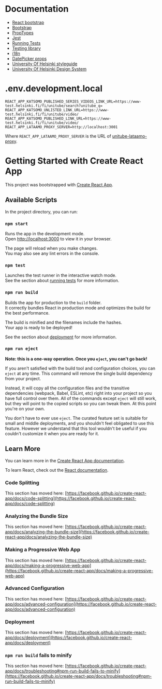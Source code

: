 # Documentation

* [React bootstrap](https://react-bootstrap.netlify.app/docs/getting-started/introduction)
* [Bootstrap](https://getbootstrap.com/docs/5.3/getting-started/introduction/)
* [PropTypes](https://www.npmjs.com/package/prop-types)
* [Jest](https://jestjs.io/docs/using-matchers)
* [Running Tests](https://create-react-app.dev/docs/running-tests/#srcsetuptestsjs)
* [Testing library](https://testing-library.com/docs/queries/about)
* [i18n](https://www.i18next.com/overview/configuration-options)
* [DatePicker props](https://github.com/Hacker0x01/react-datepicker/blob/main/docs/datepicker.md)
* [University Of Helsinki styleguide](https://universityofhelsinki.github.io/Styleguide/)
* [University Of Helsinki Design System](https://static.helsinki.fi/ds/)

# .env.development.local

~~~
REACT_APP_KATSOMO_PUBLISHED_SERIES_VIDEOS_LINK_URL=https://www-test.helsinki.fi/fi/unitube/search?unitube_q=
REACT_APP_KATSOMO_UNLISTED_LINK_URL=https://www-test.helsinki.fi/fi/unitube/video/
REACT_APP_KATSOMO_PUBLISHED_LINK_URL=https://www-test.helsinki.fi/fi/unitube/video/
REACT_APP_LATAAMO_PROXY_SERVER=http://localhost:3001
~~~

Where `REACT_APP_LATAAMO_PROXY_SERVER` is the URL of
[unitube-lataamo-proxy](https://version.helsinki.fi/tike-ohtu/unitube-lataamo-proxy).

# Getting Started with Create React App

This project was bootstrapped with [Create React App](https://github.com/facebook/create-react-app).

## Available Scripts

In the project directory, you can run:

### `npm start`

Runs the app in the development mode.\
Open [http://localhost:3000](http://localhost:3000) to view it in your browser.

The page will reload when you make changes.\
You may also see any lint errors in the console.

### `npm test`

Launches the test runner in the interactive watch mode.\
See the section about [running tests](https://facebook.github.io/create-react-app/docs/running-tests) for more information.

### `npm run build`

Builds the app for production to the `build` folder.\
It correctly bundles React in production mode and optimizes the build for the best performance.

The build is minified and the filenames include the hashes.\
Your app is ready to be deployed!

See the section about [deployment](https://facebook.github.io/create-react-app/docs/deployment) for more information.

### `npm run eject`

**Note: this is a one-way operation. Once you `eject`, you can't go back!**

If you aren't satisfied with the build tool and configuration choices, you can `eject` at any time. This command will remove the single build dependency from your project.

Instead, it will copy all the configuration files and the transitive dependencies (webpack, Babel, ESLint, etc) right into your project so you have full control over them. All of the commands except `eject` will still work, but they will point to the copied scripts so you can tweak them. At this point you're on your own.

You don't have to ever use `eject`. The curated feature set is suitable for small and middle deployments, and you shouldn't feel obligated to use this feature. However we understand that this tool wouldn't be useful if you couldn't customize it when you are ready for it.

## Learn More

You can learn more in the [Create React App documentation](https://facebook.github.io/create-react-app/docs/getting-started).

To learn React, check out the [React documentation](https://reactjs.org/).

### Code Splitting

This section has moved here: [https://facebook.github.io/create-react-app/docs/code-splitting](https://facebook.github.io/create-react-app/docs/code-splitting)

### Analyzing the Bundle Size

This section has moved here: [https://facebook.github.io/create-react-app/docs/analyzing-the-bundle-size](https://facebook.github.io/create-react-app/docs/analyzing-the-bundle-size)

### Making a Progressive Web App

This section has moved here: [https://facebook.github.io/create-react-app/docs/making-a-progressive-web-app](https://facebook.github.io/create-react-app/docs/making-a-progressive-web-app)

### Advanced Configuration

This section has moved here: [https://facebook.github.io/create-react-app/docs/advanced-configuration](https://facebook.github.io/create-react-app/docs/advanced-configuration)

### Deployment

This section has moved here: [https://facebook.github.io/create-react-app/docs/deployment](https://facebook.github.io/create-react-app/docs/deployment)

### `npm run build` fails to minify

This section has moved here: [https://facebook.github.io/create-react-app/docs/troubleshooting#npm-run-build-fails-to-minify](https://facebook.github.io/create-react-app/docs/troubleshooting#npm-run-build-fails-to-minify)
